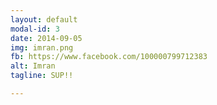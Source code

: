 ```yaml
---
layout: default
modal-id: 3
date: 2014-09-05
img: imran.png
fb: https://www.facebook.com/100000799712383
alt: Imran
tagline: SUP!!

---
```

